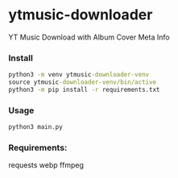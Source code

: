 # ytmusic-downloader
YT Music Download with Album Cover Meta Info

### Install ###
```bat
python3 -m venv ytmusic-downloader-venv
source ytmusic-downloader-venv/bin/active
python3 -m pip install -r requirements.txt
```

### Usage ###
```bat
python3 main.py
```

### Requirements:
requests
webp
ffmpeg
